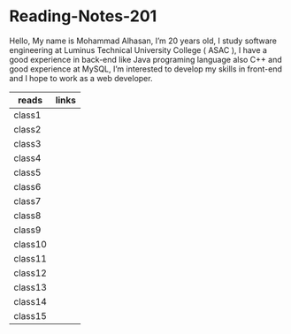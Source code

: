 # Reading-Notes-201

Hello, My name is Mohammad Alhasan, I’m 20 years old, I study software engineering at Luminus Technical University College ( ASAC ), I have a good experience in back-end like Java programing language also C++ and good experience at MySQL, I’m interested to develop my skills in front-end and I hope to work as a web developer.

reads | links
------------ | -------------
class1  | 
class2  |
class3  | 
class4  | 
class5  | 
class6  | 
class7  | 
class8  | 
class9  | 
class10 | 
class11 | 
class12 | 
class13 | 
class14 | 
class15 | 
